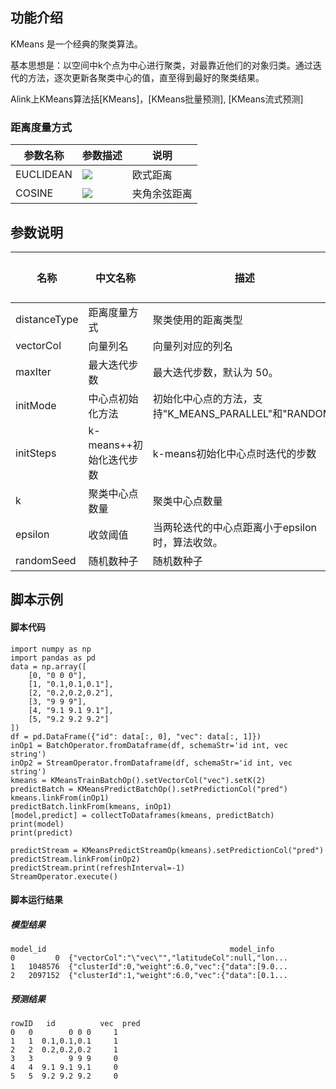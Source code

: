 ## 功能介绍

KMeans 是一个经典的聚类算法。

基本思想是：以空间中k个点为中心进行聚类，对最靠近他们的对象归类。通过迭代的方法，逐次更新各聚类中心的值，直至得到最好的聚类结果。

Alink上KMeans算法括[KMeans]，[KMeans批量预测], [KMeans流式预测]

### 距离度量方式
| 参数名称 | 参数描述 | 说明 |
| --- | --- | --- |
| EUCLIDEAN | <img src="https://img.alicdn.com/tfs/TB1sSQoa.z1gK0jSZLeXXb9kVXa-211-39.png"> | 欧式距离 |
| COSINE | <img src="https://img.alicdn.com/tfs/TB1P9Iqa7H0gK0jSZPiXXavapXa-263-61.png"> | 夹角余弦距离 |

## 参数说明
| 名称 | 中文名称 | 描述 | 类型 | 是否必须？ | 默认值 |
| --- | --- | --- | --- | --- | --- |
| distanceType | 距离度量方式 | 聚类使用的距离类型 | String |  | "EUCLIDEAN" |
| vectorCol | 向量列名 | 向量列对应的列名 | String | ✓ |  |
| maxIter | 最大迭代步数 | 最大迭代步数，默认为 50。 | Integer |  | 50 |
| initMode | 中心点初始化方法 | 初始化中心点的方法，支持"K_MEANS_PARALLEL"和"RANDOM" | String |  | "RANDOM" |
| initSteps | k-means++初始化迭代步数 | k-means初始化中心点时迭代的步数 | Integer |  | 2 |
| k | 聚类中心点数量 | 聚类中心点数量 | Integer |  | 2 |
| epsilon | 收敛阈值 | 当两轮迭代的中心点距离小于epsilon时，算法收敛。 | Double |  | 1.0E-4 |
| randomSeed | 随机数种子 | 随机数种子 | Integer |  | 0 |


## 脚本示例
#### 脚本代码
```
import numpy as np
import pandas as pd
data = np.array([
    [0, "0 0 0"],
    [1, "0.1,0.1,0.1"],
    [2, "0.2,0.2,0.2"],
    [3, "9 9 9"],
    [4, "9.1 9.1 9.1"],
    [5, "9.2 9.2 9.2"]
])
df = pd.DataFrame({"id": data[:, 0], "vec": data[:, 1]})
inOp1 = BatchOperator.fromDataframe(df, schemaStr='id int, vec string')
inOp2 = StreamOperator.fromDataframe(df, schemaStr='id int, vec string')
kmeans = KMeansTrainBatchOp().setVectorCol("vec").setK(2)
predictBatch = KMeansPredictBatchOp().setPredictionCol("pred")
kmeans.linkFrom(inOp1)
predictBatch.linkFrom(kmeans, inOp1)
[model,predict] = collectToDataframes(kmeans, predictBatch)
print(model)
print(predict)

predictStream = KMeansPredictStreamOp(kmeans).setPredictionCol("pred")
predictStream.linkFrom(inOp2)
predictStream.print(refreshInterval=-1)
StreamOperator.execute()
```

#### 脚本运行结果
##### 模型结果
```
model_id                                         model_info
0         0  {"vectorCol":"\"vec\"","latitudeCol":null,"lon...
1   1048576  {"clusterId":0,"weight":6.0,"vec":{"data":[9.0...
2   2097152  {"clusterId":1,"weight":6.0,"vec":{"data":[0.1...
```

##### 预测结果
```
rowID   id          vec  pred
0   0        0 0 0     1
1   1  0.1,0.1,0.1     1
2   2  0.2,0.2,0.2     1
3   3        9 9 9     0
4   4  9.1 9.1 9.1     0
5   5  9.2 9.2 9.2     0
```





